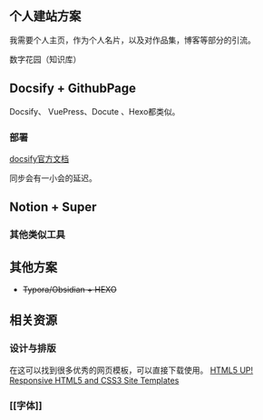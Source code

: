 

## 个人建站方案

我需要个人主页，作为个人名片，以及对作品集，博客等部分的引流。

数字花园（知识库）


## Docsify + GithubPage
Docsify、 VuePress、Docute 、Hexo都类似。

### 部署
[docsify官方文档](https://docsify.js.org/#/zh-cn/)

同步会有一小会的延迟。



## Notion + Super




### 其他类似工具



## 其他方案

- ~~Typora/Obsidian + HEXO~~

## 相关资源

### 设计与排版

在这可以找到很多优秀的网页模板，可以直接下载使用。 [HTML5 UP! Responsive HTML5 and CSS3 Site Templates](https://html5up.net/)

### [[字体]]
